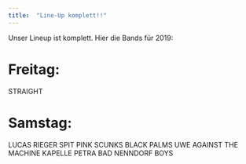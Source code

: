 ```yaml
---
title:  "Line-Up komplett!!"
---
```


Unser Lineup ist komplett. Hier die Bands für 2019:

# Freitag:
STRAIGHT

# Samstag:
LUCAS RIEGER
SPIT PINK
SCUNKS
BLACK PALMS
UWE AGAINST THE MACHINE
KAPELLE PETRA
BAD NENNDORF BOYS
